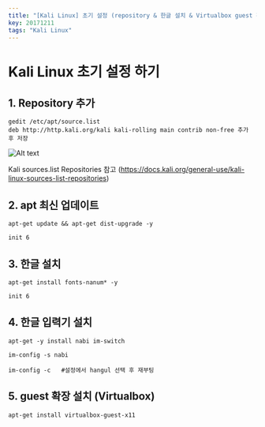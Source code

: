 ```yaml
---
title: "[Kali Linux] 초기 설정 (repository & 한글 설치 & Virtualbox guest 확장 설치)"
key: 20171211
tags: "Kali Linux"
---
```


# Kali Linux 초기 설정 하기

## 1. Repository 추가
```
gedit /etc/apt/source.list
deb http://http.kali.org/kali kali-rolling main contrib non-free 추가 후 저장
```
![Alt text](https://t1.daumcdn.net/cfile/tistory/995940465A2E40C42A)

Kali sources.list Repositories 참고
(https://docs.kali.org/general-use/kali-linux-sources-list-repositories)



## 2. apt 최신 업데이트
```
apt-get update && apt-get dist-upgrade -y

init 6
```


## 3. 한글 설치
```
apt-get install fonts-nanum* -y

init 6
```


## 4. 한글 입력기 설치
```
apt-get -y install nabi im-switch

im-config -s nabi

im-config -c   #설정에서 hangul 선택 후 재부팅
```

## 5. guest 확장 설치 (Virtualbox)
```
apt-get install virtualbox-guest-x11
```
